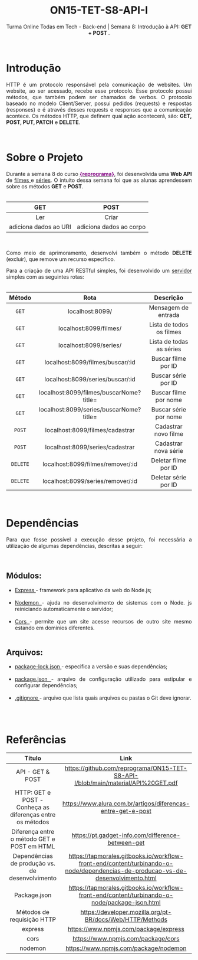 # <div align = center> ON15-TET-S8-API-I </div>

<div align = "center">
<p>Turma Online Todas em Tech - Back-end | Semana 8: Introdução à API: <b>  GET + POST </b>.
</div>

<br>

# Introdução

<div align = "justify">
<p>HTTP é um protocolo responsável pela comunicação de websites. Um website, ao ser acessado, recebe esse protocolo. Esse protocolo possui métodos, que também podem ser chamados de verbos. O protocolo baseado no modelo Client/Server, possui pedidos (requests) e respostas (responses) e é através desses requests e responses que a comunicação acontece. Os métodos HTTP, que definem qual ação acontecerá, são: <b>GET, POST, PUT, PATCH</b> e <b> DELETE</b>.</p>
</div>

<br>

# Sobre o Projeto

<div align = "justify">
Durante a semana 8 do curso <a href="https://reprograma.com.br/" target="_blank"> <b style='color:purple'>{reprograma}</b></a>, foi desenvolvida uma <b> Web API</b> de <a href = "https://github.com/BrunaCelestino/ON15-TET-S8-API-I/blob/BrunaCelestino/servidor-paraolar/data/filmes.json" target="_blank"> filmes </a> e <a href = "https://github.com/BrunaCelestino/ON15-TET-S8-API-I/blob/BrunaCelestino/servidor-paraolar/data/series.json" target="_blank">séries</a>. O intuito dessa semana foi que as alunas aprendessem sobre os métodos <b>GET</b> e <b>POST</b>.
</div>
<br>
<div align = "center">

|          GET          |          POST           |
| :-------------------: | :---------------------: |
|          Ler          |          Criar          |
| adiciona dados ao URI | adiciona dados ao corpo |

</div>
<br>
<div align = "justify">
<p> Como meio de aprimoramento, desenvolvi também o método <b>DELETE</b> (excluir), que remove um recurso específico.
</div>

<div align = "justify">
Para a criação de uma API RESTful simples, foi desenvolvido um <a href = "https://github.com/BrunaCelestino/ON15-TET-S8-API-I/blob/BrunaCelestino/servidor-paraolar/server.js" target="_blank"> servidor </a> simples com as seguintes rotas:
</div>
<br>

<div align = "center">

|  Método  |                  Rota                   |        Descrição         |
| :------: | :-------------------------------------: | :----------------------: |
|  `GET`   |             localhost:8099/             |   Mensagem de entrada    |
|  `GET`   |         localhost:8099/filmes/          | Lista de todos os filmes |
|  `GET`   |         localhost:8099/series/          | Lista de todas as séries |
|  `GET`   |    localhost:8099/filmes/buscar/:id     |   Buscar filme por ID    |
|  `GET`   |    localhost:8099/series/buscar/:id     |   Buscar série por ID    |
|  `GET`   | localhost:8099/filmes/buscarNome?title= |  Buscar filme por nome   |
|  `GET`   | localhost:8099/series/buscarNome?title= |  Buscar série por nome   |
|  `POST`  |     localhost:8099/filmes/cadastrar     |   Cadastrar novo filme   |
|  `POST`  |     localhost:8099/series/cadastrar     |   Cadastrar nova série   |
| `DELETE` |    localhost:8099/filmes/remover/:id    |   Deletar filme por ID   |
| `DELETE` |    localhost:8099/series/remover/:id    |   Deletar série por ID   |

</div>

<br>
<div align = "justify">

# Dependências

<div align = "justify">
<p>Para que fosse possível a execução desse projeto, foi necessária a utilização de algumas dependências, descritas a seguir:</p>
</div>
<br>
<h2>Módulos:</h2>
<div align = "justify">
<ul>
<li>
<a href = "https://www.npmjs.com/package/express" target="_blank">Express </a> - framework para aplicativo da web do Node.js;
</li>
<br>
<li>
<a href = "https://www.npmjs.com/package/nodemon" target="_blank">Nodemon </a> - ajuda no desenvolvimento de sistemas com o Node. js reiniciando automaticamente o servidor;
</li>
<br>
<li>
<a href = "https://www.npmjs.com/package/cors" target="_blank">Cors </a> - permite que um site acesse recursos de outro site mesmo estando em domínios diferentes.
</li>
<br>
</ul>
</div>

<h2>Arquivos:</h2>

<div align = "justify">
<ul>
<li>
<a href = "https://github.com/BrunaCelestino/ON15-TET-S8-API-I/blob/BrunaCelestino/servidor-paraolar/package-lock.json" target="_blank">package-lock.json </a> - especifica a versão e suas dependências;
</li>
<br>
<li>
<a href = "https://github.com/BrunaCelestino/ON15-TET-S8-API-I/blob/BrunaCelestino/servidor-paraolar/package.json" target="_blank">package.json </a> - arquivo de configuração utilizado para estipular e configurar dependências;
</li>
<br>
<li>
<a href = "https://github.com/BrunaCelestino/ON15-TET-S8-API-I/blob/BrunaCelestino/servidor-paraolar/.gitignore" target="_blank">.gitignore </a> - arquivo que lista quais arquivos ou pastas o Git deve ignorar.
</li>
<br>
</ul>
</div>
</div>

<br>
<div align = "Justify">

# Referências

|                          Título                           |                                                              Link                                                               |
| :-------------------------------------------------------: | :-----------------------------------------------------------------------------------------------------------------------------: |
|                     API - GET & POST                      |https://github.com/reprograma/ON15-TET-S8-API-I/blob/main/material/API%20GET.pdf                         |
| HTTP: GET e POST - Conheça as diferenças entre os métodos |https://www.alura.com.br/artigos/diferencas-entre-get-e-post                                   |
|        Diferença entre o método GET e POST em HTML        |https://pt.gadget-info.com/difference-between-get                                        |
|      Dependências de produção vs. de desenvolvimento      | https://tapmorales.gitbooks.io/workflow-front-end/content/turbinando-o-node/dependencias-de-producao-vs-de-desenvolvimento.html |
|                       Package.json                        |https://tapmorales.gitbooks.io/workflow-front-end/content/turbinando-o-node/package-json.html                  |
|                Métodos de requisição HTTP                 |https://developer.mozilla.org/pt-BR/docs/Web/HTTP/Methods                                    |
|                          express                          |https://www.npmjs.com/package/express                                              |
|                           cors                            |https://www.npmjs.com/package/cors                                                |
|                          nodemon                          |https://www.npmjs.com/package/nodemon           |

</div>
















